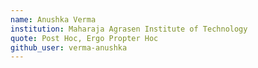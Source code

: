 ```yaml
---
name: Anushka Verma
institution: Maharaja Agrasen Institute of Technology
quote: Post Hoc, Ergo Propter Hoc
github_user: verma-anushka
---
```

